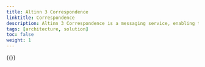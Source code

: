 ```yaml
---
title: Altinn 3 Correspondence
linktitle: Correspondence
description: Altinn 3 Correspondence is a messaging service, enabling the secure exchange of correspondence, such as official letters, notifications, and other documents, between public agencies and individuals or businesses.
tags: [architecture, solution]
toc: false
weight: 1
---
```


{{<children />}}


